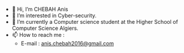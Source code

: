 - 👋 Hi, I’m CHEBAH Anis
- 👀 I’m interested in Cyber-security.
- 🌱 I’m currently a Computer science student at the Higher School of Computer Science Algiers.
- 📫 How to reach me :
  - E-mail : anis.chebah2016@gmail.com 

